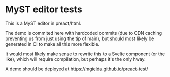 # MyST editor tests

This is a MyST editor in preact/html.

The demo is commited here with hardcoded commits (due to CDN caching preventing us from just using the tip of main), but should most likely be generated in CI to make all this more flexible.

It would most likely make sense to rewrite this to a Svelte component (or the like), which will require compilation, but perhaps it's the only hway.

A demo should be deployed at https://mgielda.github.io/preact-test/
